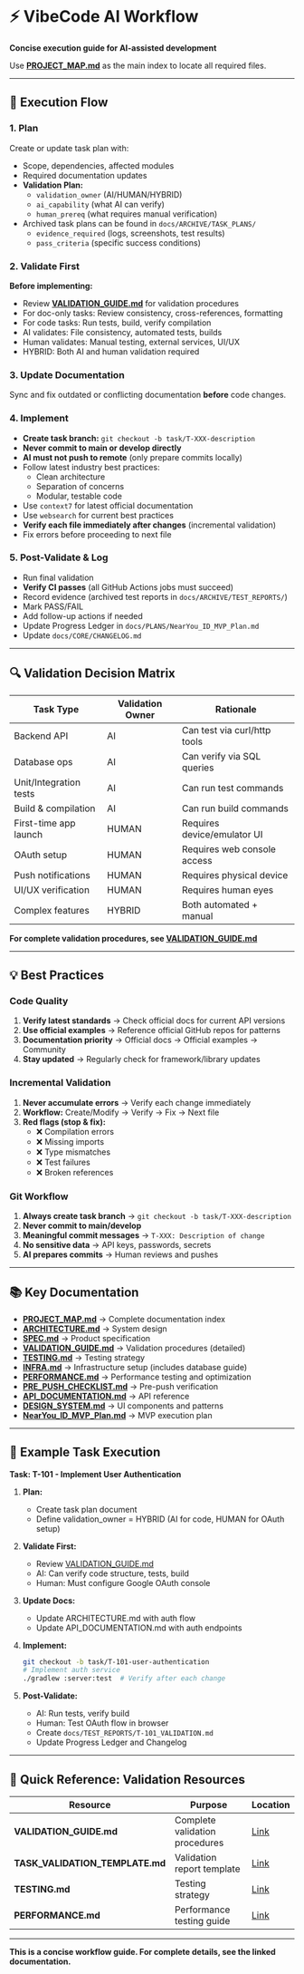 # ⚡ VibeCode AI Workflow

**Concise execution guide for AI-assisted development**

Use **[PROJECT_MAP.md](../CORE/PROJECT_MAP.md)** as the main index to locate all required files.

---

## 🧩 Execution Flow

### 1. Plan
Create or update task plan with:
- Scope, dependencies, affected modules
- Required documentation updates
- **Validation Plan:**
  - `validation_owner` (AI/HUMAN/HYBRID)
  - `ai_capability` (what AI can verify)
  - `human_prereq` (what requires manual verification)
- Archived task plans can be found in `docs/ARCHIVE/TASK_PLANS/`
  - `evidence_required` (logs, screenshots, test results)
  - `pass_criteria` (specific success conditions)

### 2. Validate First
**Before implementing:**
- Review **[VALIDATION_GUIDE.md](../CORE/VALIDATION_GUIDE.md)** for validation procedures
- For doc-only tasks: Review consistency, cross-references, formatting
- For code tasks: Run tests, build, verify compilation
- AI validates: File consistency, automated tests, builds
- Human validates: Manual testing, external services, UI/UX
- HYBRID: Both AI and human validation required

### 3. Update Documentation
Sync and fix outdated or conflicting documentation **before** code changes.

### 4. Implement
- **Create task branch:** `git checkout -b task/T-XXX-description`
- **Never commit to main or develop directly**
- **AI must not push to remote** (only prepare commits locally)
- Follow latest industry best practices:
  - Clean architecture
  - Separation of concerns
  - Modular, testable code
- Use `context7` for latest official documentation
- Use `websearch` for current best practices
- **Verify each file immediately after changes** (incremental validation)
- Fix errors before proceeding to next file

### 5. Post-Validate & Log
- Run final validation
- **Verify CI passes** (all GitHub Actions jobs must succeed)
- Record evidence (archived test reports in `docs/ARCHIVE/TEST_REPORTS/`)
- Mark PASS/FAIL
- Add follow-up actions if needed
- Update Progress Ledger in `docs/PLANS/NearYou_ID_MVP_Plan.md`
- Update `docs/CORE/CHANGELOG.md`

---

## 🔍 Validation Decision Matrix

| Task Type | Validation Owner | Rationale |
|-----------|------------------|-----------|
| Backend API | AI | Can test via curl/http tools |
| Database ops | AI | Can verify via SQL queries |
| Unit/Integration tests | AI | Can run test commands |
| Build & compilation | AI | Can run build commands |
| First-time app launch | HUMAN | Requires device/emulator UI |
| OAuth setup | HUMAN | Requires web console access |
| Push notifications | HUMAN | Requires physical device |
| UI/UX verification | HUMAN | Requires human eyes |
| Complex features | HYBRID | Both automated + manual |

**For complete validation procedures, see [VALIDATION_GUIDE.md](../CORE/VALIDATION_GUIDE.md)**

---

## 💡 Best Practices

### Code Quality
1. **Verify latest standards** → Check official docs for current API versions
2. **Use official examples** → Reference official GitHub repos for patterns
3. **Documentation priority** → Official docs → Official examples → Community
4. **Stay updated** → Regularly check for framework/library updates

### Incremental Validation
1. **Never accumulate errors** → Verify each change immediately
2. **Workflow:** Create/Modify → Verify → Fix → Next file
3. **Red flags (stop & fix):**
   - ❌ Compilation errors
   - ❌ Missing imports
   - ❌ Type mismatches
   - ❌ Test failures
   - ❌ Broken references

### Git Workflow
1. **Always create task branch** → `git checkout -b task/T-XXX-description`
2. **Never commit to main/develop**
3. **Meaningful commit messages** → `T-XXX: Description of change`
4. **No sensitive data** → API keys, passwords, secrets
5. **AI prepares commits** → Human reviews and pushes

---

## 📚 Key Documentation

- **[PROJECT_MAP.md](../CORE/PROJECT_MAP.md)** → Complete documentation index
- **[ARCHITECTURE.md](../CORE/ARCHITECTURE.md)** → System design
- **[SPEC.md](../CORE/SPEC.md)** → Product specification
- **[VALIDATION_GUIDE.md](../CORE/VALIDATION_GUIDE.md)** → Validation procedures (detailed)
- **[TESTING.md](../CORE/TESTING.md)** → Testing strategy
- **[INFRA.md](../CORE/INFRA.md)** → Infrastructure setup (includes database guide)
- **[PERFORMANCE.md](../CORE/PERFORMANCE.md)** → Performance testing and optimization
- **[PRE_PUSH_CHECKLIST.md](../GUIDES/PRE_PUSH_CHECKLIST.md)** → Pre-push verification
- **[API_DOCUMENTATION.md](../CORE/API_DOCUMENTATION.md)** → API reference
- **[DESIGN_SYSTEM.md](../CORE/DESIGN_SYSTEM.md)** → UI components and patterns
- **[NearYou_ID_MVP_Plan.md](../PLANS/NearYou_ID_MVP_Plan.md)** → MVP execution plan

---

## 🎯 Example Task Execution

**Task: T-101 - Implement User Authentication**

1. **Plan:**
   - Create task plan document
   - Define validation_owner = HYBRID (AI for code, HUMAN for OAuth setup)

2. **Validate First:**
   - Review [VALIDATION_GUIDE.md](../CORE/VALIDATION_GUIDE.md)
   - AI: Can verify code structure, tests, build
   - Human: Must configure Google OAuth console

3. **Update Docs:**
   - Update ARCHITECTURE.md with auth flow
   - Update API_DOCUMENTATION.md with auth endpoints

4. **Implement:**
   ```bash
   git checkout -b task/T-101-user-authentication
   # Implement auth service
   ./gradlew :server:test  # Verify after each change
   ```

5. **Post-Validate:**
   - AI: Run tests, verify build
   - Human: Test OAuth flow in browser
   - Create `docs/TEST_REPORTS/T-101_VALIDATION.md`
   - Update Progress Ledger and Changelog

---

## 🧪 Quick Reference: Validation Resources

| Resource | Purpose | Location |
|----------|---------|----------|
| **VALIDATION_GUIDE.md** | Complete validation procedures | [Link](../CORE/VALIDATION_GUIDE.md) |
| **TASK_VALIDATION_TEMPLATE.md** | Validation report template | [Link](../TEST_REPORTS/TASK_VALIDATION_TEMPLATE.md) |
| **TESTING.md** | Testing strategy | [Link](../CORE/TESTING.md) |
| **PERFORMANCE.md** | Performance testing guide | [Link](../CORE/PERFORMANCE.md) |

---

**This is a concise workflow guide. For complete details, see the linked documentation.**

